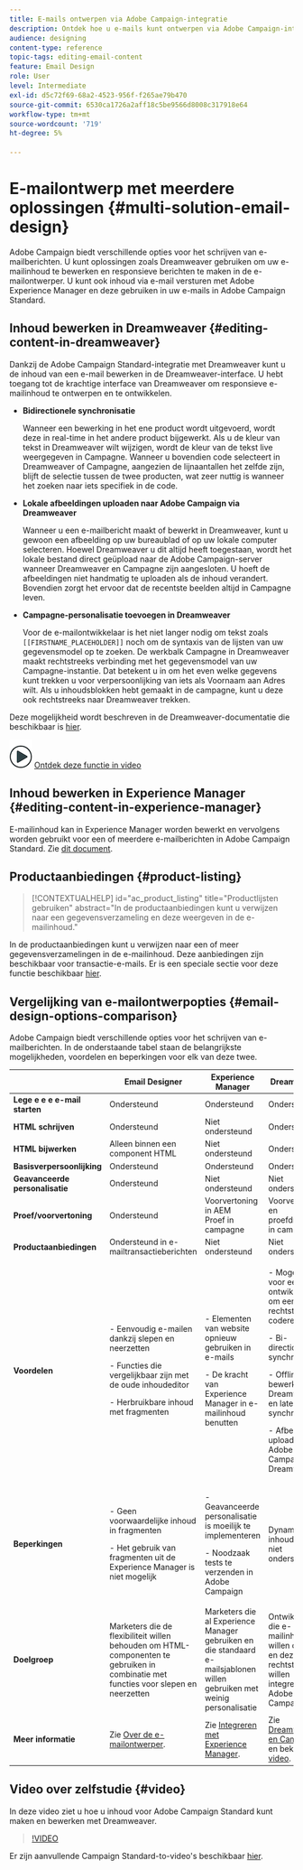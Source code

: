 ```yaml
---
title: E-mails ontwerpen via Adobe Campaign-integratie
description: Ontdek hoe u e-mails kunt ontwerpen via Adobe Campaign-integratie in de e-mailontwerper.
audience: designing
content-type: reference
topic-tags: editing-email-content
feature: Email Design
role: User
level: Intermediate
exl-id: d5c72f69-68a2-4523-956f-f265ae79b470
source-git-commit: 6530ca1726a2aff18c5be9566d8008c317918e64
workflow-type: tm+mt
source-wordcount: '719'
ht-degree: 5%

---
```


# E-mailontwerp met meerdere oplossingen {#multi-solution-email-design}

Adobe Campaign biedt verschillende opties voor het schrijven van e-mailberichten. U kunt oplossingen zoals Dreamweaver gebruiken om uw e-mailinhoud te bewerken en responsieve berichten te maken in de e-mailontwerper. U kunt ook inhoud via e-mail versturen met Adobe Experience Manager en deze gebruiken in uw e-mails in Adobe Campaign Standard.

## Inhoud bewerken in Dreamweaver {#editing-content-in-dreamweaver}

Dankzij de Adobe Campaign Standard-integratie met Dreamweaver kunt u de inhoud van een e-mail bewerken in de Dreamweaver-interface. U hebt toegang tot de krachtige interface van Dreamweaver om responsieve e-mailinhoud te ontwerpen en te ontwikkelen.

* **Bidirectionele synchronisatie**

  Wanneer een bewerking in het ene product wordt uitgevoerd, wordt deze in real-time in het andere product bijgewerkt. Als u de kleur van tekst in Dreamweaver wilt wijzigen, wordt de kleur van de tekst live weergegeven in Campagne. Wanneer u bovendien code selecteert in Dreamweaver of Campagne, aangezien de lijnaantallen het zelfde zijn, blijft de selectie tussen de twee producten, wat zeer nuttig is wanneer het zoeken naar iets specifiek in de code.

* **Lokale afbeeldingen uploaden naar Adobe Campaign via Dreamweaver**

  Wanneer u een e-mailbericht maakt of bewerkt in Dreamweaver, kunt u gewoon een afbeelding op uw bureaublad of op uw lokale computer selecteren. Hoewel Dreamweaver u dit altijd heeft toegestaan, wordt het lokale bestand direct geüpload naar de Adobe Campaign-server wanneer Dreamweaver en Campagne zijn aangesloten. U hoeft de afbeeldingen niet handmatig te uploaden als de inhoud verandert. Bovendien zorgt het ervoor dat de recentste beelden altijd in Campagne leven.

* **Campagne-personalisatie toevoegen in Dreamweaver**

  Voor de e-mailontwikkelaar is het niet langer nodig om tekst zoals `[[FIRSTNAME_PLACEHOLDER]]` noch om de syntaxis van de lijsten van uw gegevensmodel op te zoeken. De werkbalk Campagne in Dreamweaver maakt rechtstreeks verbinding met het gegevensmodel van uw Campagne-instantie. Dat betekent u in om het even welke gegevens kunt trekken u voor verpersoonlijking van iets als Voornaam aan Adres wilt. Als u inhoudsblokken hebt gemaakt in de campagne, kunt u deze ook rechtstreeks naar Dreamweaver trekken.

Deze mogelijkheid wordt beschreven in de Dreamweaver-documentatie die beschikbaar is [hier](https://helpx.adobe.com/nl/dreamweaver/using/working-with-dreamweaver-and-campaign.html).

![](assets/do-not-localize/how-to-video.png) [Ontdek deze functie in video](#video)

## Inhoud bewerken in Experience Manager {#editing-content-in-experience-manager}

E-mailinhoud kan in Experience Manager worden bewerkt en vervolgens worden gebruikt voor een of meerdere e-mailberichten in Adobe Campaign Standard. Zie [dit document](../../integrating/using/integrating-with-experience-manager.md).

## Productaanbiedingen {#product-listing}

>[!CONTEXTUALHELP]
>id="ac_product_listing"
>title="Productlijsten gebruiken"
>abstract="In de productaanbiedingen kunt u verwijzen naar een gegevensverzameling en deze weergeven in de e-mailinhoud."

In de productaanbiedingen kunt u verwijzen naar een of meer gegevensverzamelingen in de e-mailinhoud. Deze aanbiedingen zijn beschikbaar voor transactie-e-mails. Er is een speciale sectie voor deze functie beschikbaar [hier](../../designing/using/using-product-listings.md).

## Vergelijking van e-mailontwerpopties {#email-design-options-comparison}

Adobe Campaign biedt verschillende opties voor het schrijven van e-mailberichten. In de onderstaande tabel staan de belangrijkste mogelijkheden, voordelen en beperkingen voor elk van deze twee.

<table> 
 <thead> 
  <tr> 
   <th> </th> 
   <th> Email Designer<br /> </th> 
   <th> Experience Manager<br /> </th> 
   <th> Dreamweaver<br /> </th> 
  </tr> 
 </thead> 
 <tbody> 
  <tr> 
   <td> <strong>Lege e e e e-mail starten</strong><br /> </td> 
   <td> Ondersteund<br /> </td> 
   <td> Ondersteund<br /> </td> 
   <td> Ondersteund<br /> </td> 
  </tr> 
  <tr> 
   <td> <strong>HTML schrijven</strong><br /> </td> 
   <td> Ondersteund<br /> </td> 
   <td> Niet ondersteund<br /> </td> 
   <td> Ondersteund<br /> </td> 
  </tr> 
  <tr> 
   <td> <strong>HTML bijwerken</strong><br /> </td> 
   <td> Alleen binnen een component HTML<br /> </td> 
   <td> Niet ondersteund<br /> </td> 
   <td> Ondersteund<br /> </td> 
  </tr> 
  <tr> 
   <td> <strong>Basisverpersoonlijking</strong><br /> </td> 
   <td> Ondersteund<br /> </td> 
   <td> Ondersteund<br /> </td> 
   <td> Ondersteund<br /> </td> 
  </tr> 
  <tr> 
   <td> <strong>Geavanceerde personalisatie</strong><br /> </td> 
   <td> Ondersteund<br /> </td> 
   <td> Niet ondersteund<br /> </td> 
   <td> Niet ondersteund<br /> </td> 
  </tr> 
  <tr> 
   <td> <strong>Proef/voorvertoning</strong><br /> </td> 
   <td> Ondersteund<br /> </td> 
   <td> Voorvertoning in AEM<br /> Proef in campagne<br /> </td> 
   <td> Voorvertonen en proefdrukken in campagne<br /> </td> 
  </tr> 
  <tr> 
   <td> <strong>Productaanbiedingen</strong><br /> </td> 
   <td> Ondersteund in e-mailtransactieberichten<br /> </td> 
   <td> Niet ondersteund<br /> </td> 
   <td> Niet ondersteund<br /> </td> 
  </tr> 
  <tr> 
   <td> <strong>Voordelen</strong><br /> </td> 
   <td> 
     <p>- Eenvoudig e-mailen dankzij slepen en neerzetten</p>
     <p>- Functies die vergelijkbaar zijn met de oude inhoudeditor</p>
     <p>- Herbruikbare inhoud met fragmenten</p>
  </td> 
   <td> 
     <p>- Elementen van website opnieuw gebruiken in e-mails</p>
     <p>- De kracht van Experience Manager in e-mailinhoud benutten</p>
    </td> 
   <td> 
    <p>- Mogelijkheid voor een ontwikkelaar om een e-mail rechtstreeks te coderen</p>
    <p>- Bi-directionele synchronisatie</p>
    <p>- Offline bewerken in Dreamweaver en later synchroniseren</p>
    <p>- Afbeeldingen uploaden naar Adobe Campaign via Dreamweaver</p>
  </td> 
  </tr> 
  <tr> 
   <td> <strong>Beperkingen</strong><br /> </td> 
   <td> 
     <p>- Geen voorwaardelijke inhoud in fragmenten</p>
     <p>- Het gebruik van fragmenten uit de Experience Manager is niet mogelijk</p>
  </td> 
   <td> 
     <p>- Geavanceerde personalisatie is moeilijk te implementeren</p>
     <p>- Noodzaak tests te verzenden in Adobe Campaign</p>
  </td> 
   <td> Dynamische inhoud wordt niet ondersteund<br /> </td> 
  </tr> 
  <tr> 
   <td> <strong>Doelgroep</strong><br /> </td> 
   <td> Marketers die de flexibiliteit willen behouden om HTML-componenten te gebruiken in combinatie met functies voor slepen en neerzetten<br /> </td> 
   <td> Marketers die al Experience Manager gebruiken en die standaard e-mailsjablonen willen gebruiken met weinig personalisatie<br /> </td> 
   <td> Ontwikkelaars die e-mailinhoud willen coderen en deze rechtstreeks willen integreren met Adobe Campaign<br /> </td> 
  </tr> 
  <tr> 
   <td> <strong>Meer informatie</strong><br /> </td> 
   <td> Zie <a href="../../designing/using/designing-content-in-adobe-campaign.md">Over de e-mailontwerper</a>.<br /> </td> 
   <td> Zie <a href="../../integrating/using/integrating-with-experience-manager.md">Integreren met Experience Manager</a>.<br /> </td> 
   <td> Zie <a href="https://helpx.adobe.com/nl/dreamweaver/using/working-with-dreamweaver-and-campaign.html">Dreamweaver en Campagne</a> en bekijk dit <a href="#video">video</a>.<br /> </td> 
  </tr> 
 </tbody> 
</table>

## Video over zelfstudie {#video}

In deze video ziet u hoe u inhoud voor Adobe Campaign Standard kunt maken en bewerken met Dreamweaver.

>[!VIDEO](https://video.tv.adobe.com/v/23121?quality=12&captions=eng)

Er zijn aanvullende Campaign Standard-to-video&#39;s beschikbaar [hier](https://experienceleague.adobe.com/docs/campaign-standard-learn/tutorials/overview.html?lang=nl).
